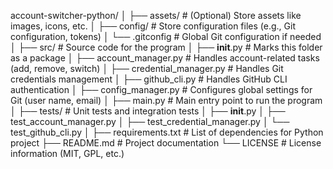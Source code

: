 account-switcher-python/
│
├── assets/                     # (Optional) Store assets like images, icons, etc.
│
├── config/                     # Store configuration files (e.g., Git configuration, tokens)
│   └── .gitconfig              # Global Git configuration if needed
│
├── src/                        # Source code for the program
│   ├── __init__.py             # Marks this folder as a package
│   ├── account_manager.py      # Handles account-related tasks (add, remove, switch)
│   ├── credential_manager.py   # Handles Git credentials management
│   ├── github_cli.py           # Handles GitHub CLI authentication
│   ├── config_manager.py       # Configures global settings for Git (user name, email)
│   ├── main.py                 # Main entry point to run the program
│
├── tests/                      # Unit tests and integration tests
│   ├── __init__.py
│   ├── test_account_manager.py
│   ├── test_credential_manager.py
│   └── test_github_cli.py
│
├── requirements.txt            # List of dependencies for Python project
├── README.md                   # Project documentation
└── LICENSE                     # License information (MIT, GPL, etc.)
